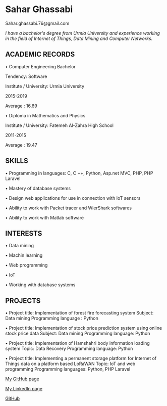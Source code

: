 
<h1>Sahar Ghassabi</h1>    
Sahar.ghassabi.76@gmail.com 
 
_I have a bachelor's degree from Urmia University and  experience working in the field of Internet of Things, Data Mining and Computer Networks._                                          
 
                                                                                                                  
<h2>ACADEMIC RECORDS </h2>
 
•	Computer Engineering Bachelor 

Tendency: Software 

Institute / University: Urmia University 

2015-2019 

Average : 16.69 
 
 
•	Diploma in Mathematics and Physics 

Institute / University: Fatemeh Al-Zahra High School 

2011-2015 

Average : 19.47 
 
 
 
<h2>SKILLS</h2>
 
•	Programming in languages: C, C ++, Python, Asp.net MVC, PHP, PHP Laravel 

•	Mastery of database systems 

•	Design web applications for use in connection with IoT sensors 

•	Ability to work with Packet tracer and WierShark softwares 

•	Ability to work with Matlab software 
 
 
<h2>INTERESTS </h2>
 
•	Data mining 

•	Machin learning 

•	Web programming 

•	IoT 

•	Working with database systems 
 
 
 
<h2>PROJECTS 	</h2> 
 
•	Project title: Implementation of forest fire forecasting system 
 Subject: Data mining 
 Programming language : Python 
 
•	Project title: Implementation of stock price prediction system using online stock price data 
 Subject: Data mining 
 Programming language: Python 
 
•	Project title: Implementation of Hamshahri body information loading system  Topic: Data Recovery 
 Programming language: Python 
 
•	Project title: Implementing a permanent storage platform for Internet of Things data on a platform based LoRaWAN 
  Topic: IoT and web programming 
  Programming languages: Python, PHP Laravel 
 

[My GitHub page](https://github.com/saharyi)
 
[My LinkedIn page](https://www.linkedin.com/in/sahar-ghassabi-676722183)


[GitHub](http://github.com)




